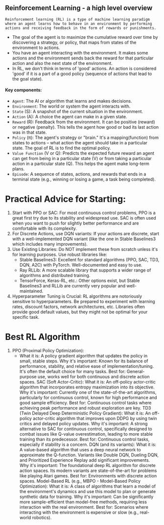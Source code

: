 ## Reinforcement Learning - a high level overview
`Reinforcement learning (RL) is a type of machine learning paradigm where an agent learns how to behave in an environment by performing actions and receiving feedback in the form of rewards or punishments.` 
- The goal of the agent is to maximize the cumulative reward over time by discovering a strategy, or policy, that maps from states of the environment to actions.
- You have an agent interacting with the environment. It makes some actions and the environment sends back the reward for that particular action and also the next state of the environment.
- In RL, we don't think in terms of 'good' actions. An action is considered 'good' if it is a part of a good policy (sequence of actions that lead to the goal state).

#### Key components:
- `Agent`: The AI or algorithm that learns and makes decisions.
- `Environment`: The world or system the agent interacts with.
- `State` (S): A snapshot of the current situation in the environment.
- `Action` (A): A choice the agent can make in a given state.
- `Reward` (R): Feedback from the environment. It can be positive (reward) or negative (penalty). This tells the agent how good or bad its last action was in that state.
- `Policy` (π): The agent's strategy or "brain." It's a mapping(function) from states to actions – what action the agent should take in a particular state. The goal of RL is to find the optimal policy.
- `Value Function` (V or Q): Predicts the expected future reward an agent can get from being in a particular state (V) or from taking a particular action in a particular state (Q). This helps the agent make long-term plans.
- `Episode`: A sequence of states, actions, and rewards that ends in a terminal state (e.g., winning or losing a game, a task being completed).


# Practical Advice for Starting:
1. Start with PPO or SAC: For most continuous control problems, PPO is a great first try due to its stability and widespread use. SAC is often used when you want to push for slightly better performance and are comfortable with its complexity.
2. For Discrete Actions, use DQN variants: If your actions are discrete, start with a well-implemented DQN variant (like the one in Stable Baselines3 which includes many improvements).
3. Use Existing Libraries: Do NOT implement these from scratch unless it's for learning purposes. Use robust libraries like:
   - Stable Baselines3: Excellent for standard algorithms (PPO, SAC, TD3, DQN, A2C) with PyTorch. Well-documented and easy to use.
   - Ray RLLib: A more scalable library that supports a wider range of algorithms and distributed training.
   - TensorForce, Keras-RL, etc.: Other options exist, but Stable Baselines3 and RLLib are currently very popular and well-maintained.
4. Hyperparameter Tuning is Crucial: RL algorithms are notoriously sensitive to hyperparameters. Be prepared to experiment with learning rates, discount factors, network architectures, etc. Libraries often provide good default values, but they might not be optimal for your specific task.

# Best RL Algorithm
1. PPO (Proximal Policy Optimization):
    - What it is: A policy gradient algorithm that updates the policy in small, stable steps.
Why it's important: Known for its balance of performance, stability, and relative ease of implementation/tuning. It's often the default choice for many tasks.
Best for: General-purpose use, works well for both continuous and discrete action spaces.
SAC (Soft Actor-Critic):
What it is: An off-policy actor-critic algorithm that incorporates entropy maximization into its objective.
Why it's important: Currently one of the state-of-the-art algorithms, particularly for continuous control, known for high performance and good sample efficiency.
Best for: Continuous control tasks where achieving peak performance and robust exploration are key.
TD3 (Twin Delayed Deep Deterministic Policy Gradient):
What it is: An off-policy actor-critic algorithm that improves upon DDPG by using twin critics and delayed policy updates.
Why it's important: A strong alternative to SAC for continuous control, specifically designed to combat issues like Q-value overestimation, leading to more stable training than its predecessor.
Best for: Continuous control tasks, especially if stability is a concern.
DQN (and its variants):
What it is: A value-based algorithm that uses a deep neural network to approximate the Q-function. Variants like Double DQN, Dueling DQN, and Prioritized Experience Replay add significant improvements.
Why it's important: The foundational deep RL algorithm for discrete action spaces. Its modern variants are state-of-the-art for problems like playing Atari games.
Best for: Environments with discrete action spaces.
Model-Based RL (e.g., MBPO - Model-Based Policy Optimization):
What it is: A class of algorithms that learn a model of the environment's dynamics and use this model to plan or generate synthetic data for training.
Why it's important: Can be significantly more sample-efficient than model-free methods, requiring less interaction with the real environment.
Best for: Scenarios where interacting with the environment is expensive or slow (e.g., real-world robotics).